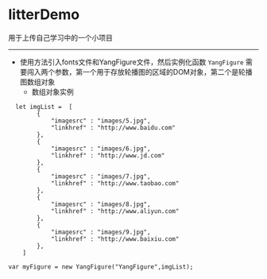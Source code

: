 # litterDemo
用于上传自己学习中的一个小项目
*** 
* 使用方法引入fonts文件和YangFigure文件，然后实例化函数 `YangFigure` 需要闯入两个参数，第一个用于存放轮播图的区域的DOM对象，第二个是轮播图数组对象
  * 数组对象实例 
  
```
  let imgList =  [
		{
			"imagesrc" : "images/5.jpg",
			"linkhref" : "http://www.baidu.com"
		},
		{
			"imagesrc" : "images/6.jpg",
			"linkhref" : "http://www.jd.com"
		},
		{
			"imagesrc" : "images/7.jpg",
			"linkhref" : "http://www.taobao.com"
		},
		{
			"imagesrc" : "images/8.jpg",
			"linkhref" : "http://www.aliyun.com"
		},
		{
			"imagesrc" : "images/9.jpg",
			"linkhref" : "http://www.baixiu.com"
		},
	]
```
	   
`var myFigure = new YangFigure("YangFigure",imgList);`
